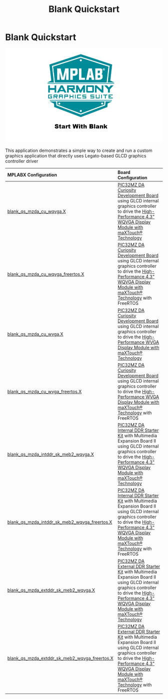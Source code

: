 ﻿---
parent: Example Applications
title: Blank Quickstart
nav_order: 5
---

# Blank Quickstart

![](./../../docs/html/blank_quickstart_wvga.png)

This application demonstrates a simple way to create and run a custom graphics application that directly uses Legato-based GLCD graphics controller driver

|MPLABX Configuration|Board Configuration|
|:-------------------|:------------------|
|[blank\_qs\_mzda\_cu\_wqvga.X](./firmware/blank_qs_mzda_cu_wqvga.X/readme.md)|[PIC32MZ DA Curiosity Development Board](https://www.microchip.com/DevelopmentTools/ProductDetails/PartNO/EV87D54A) using GLCD internal graphics controller to drive the [High-Performance 4.3" WQVGA Display Module with maXTouch® Technology](https://www.microchip.com/DevelopmentTools/ProductDetails/PartNO/AC320005-4)|
|[blank\_qs\_mzda\_cu\_wqvga_freertos.X](./firmware/blank_qs_mzda_cu_wqvga_freertos.X/readme.md)|[PIC32MZ DA Curiosity Development Board](https://www.microchip.com/DevelopmentTools/ProductDetails/PartNO/EV87D54A) using GLCD internal graphics controller to drive the [High-Performance 4.3" WQVGA Display Module with maXTouch® Technology](https://www.microchip.com/DevelopmentTools/ProductDetails/PartNO/AC320005-4) with FreeRTOS|
|[blank\_qs\_mzda\_cu\_wvga.X](./firmware/blank_qs_mzda_cu_wvga.X/readme.md)|[PIC32MZ DA Curiosity Development Board](https://www.microchip.com/DevelopmentTools/ProductDetails/PartNO/EV87D54A) using GLCD internal graphics controller to drive the [High-Performance WVGA Display Module with maXTouch® Technology](https://www.microchip.com/DevelopmentTools/ProductDetails/PartNO/AC320005-5)|
|[blank\_qs\_mzda\_cu\_wvga_freertos.X](./firmware/blank_qs_mzda_cu_wvga_freertos.X/readme.md)|[PIC32MZ DA Curiosity Development Board](https://www.microchip.com/DevelopmentTools/ProductDetails/PartNO/EV87D54A) using GLCD internal graphics controller to drive the [High-Performance WVGA Display Module with maXTouch® Technology](https://www.microchip.com/DevelopmentTools/ProductDetails/PartNO/AC320005-5) with FreeRTOS|
|[blank\_qs\_mzda\_intddr\_sk\_meb2\_wqvga.X](./firmware/blank_qs_mzda_intddr_sk_meb2_wqvga.X/readme.md)|[PIC32MZ DA Internal DDR Starter Kit](https://www.microchip.com/DevelopmentTools/ProductDetails/PartNO/DM320010) with Multimedia Expansion Board II using GLCD internal graphics controller to drive the [High-Performance 4.3" WQVGA Display Module with maXTouch® Technology](https://www.microchip.com/DevelopmentTools/ProductDetails/PartNO/AC320005-4)|
|[blank\_qs\_mzda\_intddr\_sk\_meb2\_wqvga_freertos.X](./firmware/blank_qs_mzda_intddr_sk_meb2_wqvga_freertos.X/readme.md)|[PIC32MZ DA Internal DDR Starter Kit](https://www.microchip.com/DevelopmentTools/ProductDetails/PartNO/DM320010) with Multimedia Expansion Board II using GLCD internal graphics controller to drive the [High-Performance 4.3" WQVGA Display Module with maXTouch® Technology](https://www.microchip.com/DevelopmentTools/ProductDetails/PartNO/AC320005-4) with FreeRTOS|
|[blank\_qs\_mzda\_extddr\_sk\_meb2\_wqvga.X](./firmware/blank_qs_mzda_extddr_sk_meb2_wqvga.X/readme.md)|[PIC32MZ DA External DDR Starter Kit](https://www.microchip.com/Developmenttools/ProductDetails/DM320008) with Multimedia Expansion Board II using GLCD internal graphics controller to drive the [High-Performance 4.3" WQVGA Display Module with maXTouch® Technology](https://www.microchip.com/DevelopmentTools/ProductDetails/PartNO/AC320005-4)|
|[blank\_qs\_mzda\_extddr\_sk\_meb2\_wqvga_freertos.X](./firmware/blank_qs_mzda_extddr_sk_meb2_wqvga_freertos.X/readme.md)|[PIC32MZ DA External DDR Starter Kit](https://www.microchip.com/Developmenttools/ProductDetails/DM320008) with Multimedia Expansion Board II using GLCD internal graphics controller to drive the [High-Performance 4.3" WQVGA Display Module with maXTouch® Technology](https://www.microchip.com/DevelopmentTools/ProductDetails/PartNO/AC320005-4) with FreeRTOS|


